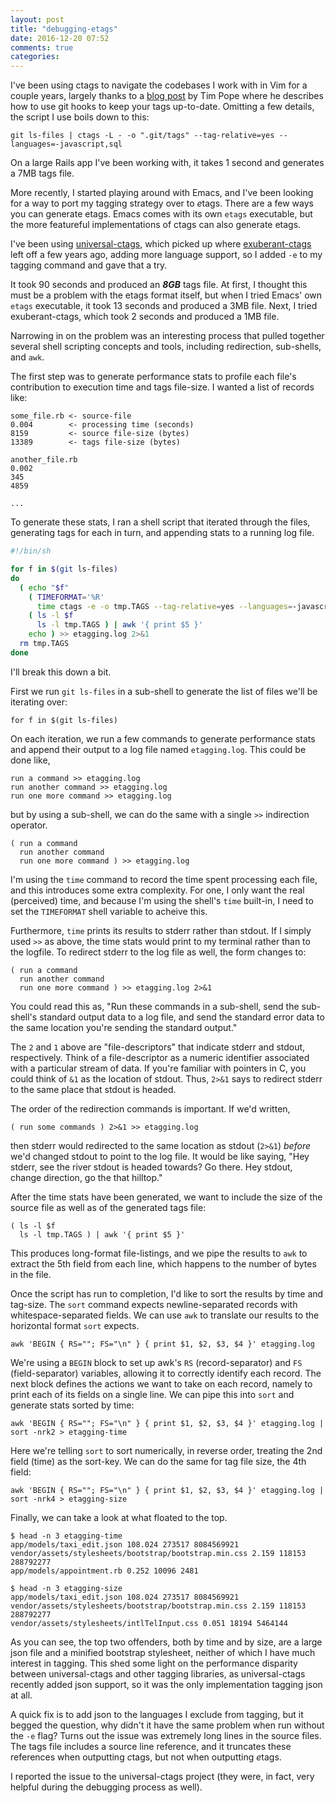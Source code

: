 ```yaml
---
layout: post
title: "debugging-etags"
date: 2016-12-20 07:52
comments: true
categories: 
---
```


I've been using ctags to navigate the codebases I work with in Vim for a couple years, largely thanks to a [blog post](http://tbaggery.com/2011/08/08/effortless-ctags-with-git.html) by Tim Pope where he describes how to use git hooks to keep your tags up-to-date. Omitting a few details, the script I use boils down to this:

	git ls-files | ctags -L - -o ".git/tags" --tag-relative=yes --languages=-javascript,sql

On a large Rails app I've been working with, it takes 1 second and generates a 7MB tags file.

More recently, I started playing around with Emacs, and I've been looking for a way to port my tagging strategy over to *e*tags. There are a few ways you can generate etags. Emacs comes with its own `etags` executable, but the more featureful implementations of ctags can also generate etags.

I've been using [universal-ctags](https://github.com/universal-ctags/ctags), which picked up where [exuberant-ctags](http://ctags.sourceforge.net) left off a few years ago, adding more language support, so I added `-e` to my tagging command and gave that a try.

It took 90 seconds and produced an ***8GB*** tags file. At first, I thought this must be a problem with the etags format itself, but when I tried Emacs' own `etags` executable, it took 13 seconds and produced a 3MB file. Next, I tried exuberant-ctags, which took 2 seconds and produced a 1MB file.

Narrowing in on the problem was an interesting process that pulled together several shell scripting concepts and tools, including redirection, sub-shells, and `awk`.

The first step was to generate performance stats to profile each file's contribution to execution time and tags file-size. I wanted a list of records like:

	some_file.rb <- source-file
	0.004        <- processing time (seconds)
	8159         <- source file-size (bytes)
	13389        <- tags file-size (bytes)

	another_file.rb
	0.002
	345
	4859

	...

To generate these stats, I ran a shell script that iterated through the files, generating tags for each in turn, and appending stats to a running log file.
```sh
#!/bin/sh

for f in $(git ls-files)
do
  ( echo "$f"
    ( TIMEFORMAT='%R'
      time ctags -e -o tmp.TAGS --tag-relative=yes --languages=-javascript,sql $f )
    ( ls -l $f
      ls -l tmp.TAGS ) | awk '{ print $5 }'
    echo ) >> etagging.log 2>&1
  rm tmp.TAGS
done
```
I'll break this down a bit.

First we run `git ls-files` in a sub-shell to generate the list of files we'll be iterating over:

	for f in $(git ls-files)

On each iteration, we run a few commands to generate performance stats and append their output to a log file named `etagging.log`. This could be done like,

	run a command >> etagging.log
	run another command >> etagging.log
	run one more command >> etagging.log

but by using a sub-shell, we can do the same with a single `>>` indirection operator.

	( run a command
	  run another command
	  run one more command ) >> etagging.log
  
I'm using the `time` command to record the time spent processing each file, and this introduces some extra complexity. For one, I only want the real (perceived) time, and because I'm using the shell's `time` built-in, I need to set the `TIMEFORMAT` shell variable to acheive this.

Furthermore, `time` prints its results to stderr rather than stdout. If I simply used `>>` as above, the time stats would print to my terminal rather than to the logfile. To redirect stderr to the log file as well, the form changes to:

	( run a command
	  run another command
	  run one more command ) >> etagging.log 2>&1
  
You could read this as, "Run these commands in a sub-shell, send the sub-shell's standard output data to a log file, and send the standard error data to the same location you're sending the standard output."

The `2` and `1` above are "file-descriptors" that indicate stderr and stdout, respectively. Think of a file-descriptor as a numeric identifier associated with a particular stream of data. If you're familiar with pointers in C, you could think of `&1` as the location of stdout. Thus, `2>&1` says to redirect stderr to the same place that stdout is headed.

The order of the redirection commands is important. If we'd written,

	( run some commands ) 2>&1 >> etagging.log
	
then stderr would redirected to the same location as stdout (`2>&1`) *before* we'd changed stdout to point to the log file. It would be like saying, "Hey stderr, see the river stdout is headed towards? Go there. Hey stdout, change direction, go the that hilltop."

After the time stats have been generated, we want to include the size of the source file as well as of the generated tags file:

	( ls -l $f
	  ls -l tmp.TAGS ) | awk '{ print $5 }'
  
This produces long-format file-listings, and we pipe the results to `awk` to extract the 5th field from each line, which happens to the number of bytes in the file.

Once the script has run to completion, I'd like to sort the results by time and tag-size. The `sort` command expects newline-separated records with whitespace-separated fields. We can use `awk` to translate our results to the horizontal format `sort` expects.

	awk 'BEGIN { RS=""; FS="\n" } { print $1, $2, $3, $4 }' etagging.log

We're using a `BEGIN` block to set up awk's `RS` (record-separator) and `FS` (field-separator) variables, allowing it to correctly identify each record. The next block defines the actions we want to take on each record, namely to print each of its fields on a single line. We can pipe this into `sort` and generate stats sorted by time:

	awk 'BEGIN { RS=""; FS="\n" } { print $1, $2, $3, $4 }' etagging.log | sort -nrk2 > etagging-time

Here we're telling `sort` to sort numerically, in reverse order, treating the 2nd field (time) as the sort-key. We can do the same for tag file size, the 4th field:

	awk 'BEGIN { RS=""; FS="\n" } { print $1, $2, $3, $4 }' etagging.log | sort -nrk4 > etagging-size

Finally, we can take a look at what floated to the top.

	$ head -n 3 etagging-time
	app/models/taxi_edit.json 108.024 273517 8084569921
	vendor/assets/stylesheets/bootstrap/bootstrap.min.css 2.159 118153 288792277
	app/models/appointment.rb 0.252 10096 2481

	$ head -n 3 etagging-size
	app/models/taxi_edit.json 108.024 273517 8084569921
	vendor/assets/stylesheets/bootstrap/bootstrap.min.css 2.159 118153 288792277
	vendor/assets/stylesheets/intlTelInput.css 0.051 18194 5464144

As you can see, the top two offenders, both by time and by size, are a large json file and a minified bootstrap stylesheet, neither of which I have much interest in tagging. This shed some light on the performance disparity between universal-ctags and other tagging libraries, as universal-ctags recently added json support, so it was the only implementation tagging json at all.

A quick fix is to add json to the languages I exclude from tagging, but it begged the question, why didn't it have the same problem when run without the `-e` flag? Turns out the issue was extremely long lines in the source files. The tags file includes a source line reference, and it truncates these references when outputting *c*tags, but not when outputting *e*tags.

I reported the issue to the universal-ctags project (they were, in fact, very helpful during the debugging process as well).
